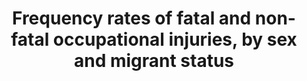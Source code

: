 ---
variable_description: null
variable_notes: null
un_designated_tier: '1'
un_custodial_agency: ILO
target_id: '8.8'
has_metadata: true
date_metadata_updated: December  2016
title: >-
  Frequency  rates  of  fatal  and  non-fatal  occupational  injuries,  by  sex  and  migrant  status
permalink: /8-8-1/
sdg_goal: 8
layout: indicator
indicator: 8.8.1
indicator_variable: freq_rt_fatal_occup_inj_male
graph: longitudinal
graph_title: 'US  Incidence  of  fatal  occupational  injuries  per  100,000  male  fulltime  workers'
graph_type_description: Line  graph
graph_status_notes: Graphed
source_url: 'https://www.bls.gov/iif/'  
rationale_interpretation: >-
  Occupational  safety  and  health  at  work  are  vital  components  of  decent  work.  The  frequency  rates  of  fatal  and  non-fatal  occupational  injuries  and  the  time  lost  due  to  occupational  injuries  provide  an  indication  of  the  extent  to  which  workers  are  protected  from  work-related  hazards  and  risks,  and  present  information  that  is  essential  for  planning  preventive  measures.  Possible  under-reporting  of  occupational  injuries  should  be  kept  in  mind  when  interpreting  the  data,  and  proper  systems  should  be  put  in  place  to  ensure  the  best  reporting  and  data  quality.
goal_meta_link: 'http://unstats.un.org/sdgs/files/metadata-compilation/Metadata-Goal-8.pdf'
goal_meta_link_page: 15
indicator_name: >-
  Frequency  rates  of  fatal  and  non-fatal  occupational  injuries,  by  sex  and  migrant  status
target: >-
  Protect  labour  rights  and  promote  safe  and  secure  working  environments  for  all  workers,  including  migrant  workers,  in  particular  women  migrants,  and  those  in  precarious  employment.
indicator_definition: >-
  An  occupational  injury  refers  to  any  personal  injury,  disease  or  death  resulting  from  an  occupational  accident,  which  is  an  unexpected  and  unplanned  occurrence,  including  acts  of  violence,  arising  out  of  or  in  connection  w
source_title: null
source_notes: null
published: true
actual_indicator_available: >-
  Incidence  rate  of  nonfatal  cases  of  injuries  and  illnesses  involving  days  away  from  work  by  sex,  Incidence  rate  of  fatal  occupational  injuries  by  sex
actual_indicator_available_description: >-
  nonfatal:  Cases  in  private  industry,  state,  and  local  government  fatal:  Cases  in  private  industry  and  federal,  state,  and  local  government
us_method_of_computation: >-
  nonfatal:  (cases/total  hours  worked)  X  20,000,000  fatal:  (cases/total  hours)  X  200,000,000
periodicity: Annual
time_period: Calendar  year
unit_of_measure: >-
  nonfatal:  Cases  per  10,000  fulltime  workers,  fatal:  Cases  per  100,000  fulltime  workers
date_of_national_source_publication: 'nonfatal:  November  2016,  fatal:  December  2016'
scheduled_update_by_national_source: 'nonfatal:  November  2017,  fatal:  December  2017'
source_agency_staff_name: Ronjoy  Raichoudhary
source_agency_staff_email: Raichoudhary.Ronjoy@bls.gov
source_agency_survey_dataset: Bureau  of  Labor  Statistics
---